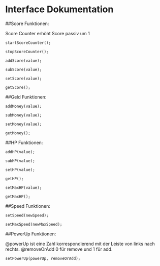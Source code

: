 # Interface Dokumentation

##Score Funktionen:

Score Counter erhöht Score passiv um 1

	startScoreCounter();
	
	stopScoreCounter();
	
	addScore(value);
	
	subScore(value);
	
	setScore(value);
	
	getScore();
	
	
##Geld Funktionen:

	addMoney(value);
	
	subMoney(value);
	
	setMoney(value);
	
	getMoney();


##HP Funktionen:

	addHP(value);

	subHP(value);
	
	setHP(value);
	
	getHP();
	
	setMaxHP(value);
	
	getMaxHP();
	

##Speed Funktionen:

	setSpeed(newSpeed);
	
	setMaxSpeed(newMaxSpeed);
	
	
##PowerUp Funktionen:

@powerUp ist eine Zahl korrespondierend mit der Leiste von links nach rechts.
@removeOrAdd 0 für remove und 1 für add.

	setPowerUp(powerUp, removeOrAdd);
